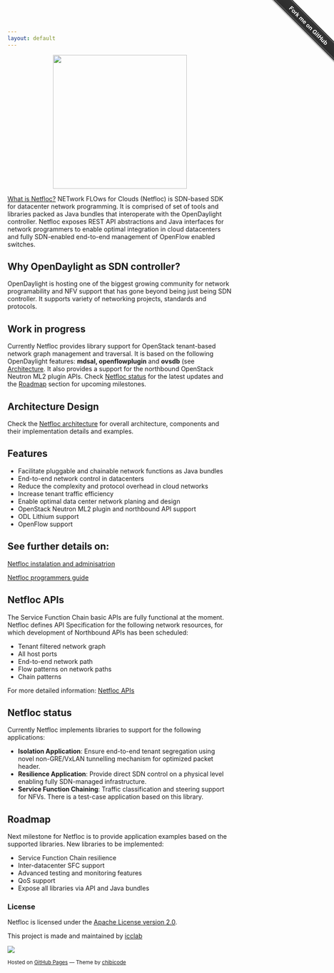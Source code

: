 ```yaml
---
layout: default
---
```


<p align="center"><img src="https://raw.githubusercontent.com/icclab/netfloc/master/docs/img/netfloc.png" width="300px"></p>


[What is Netfloc?](https://github.com/icclab/netfloc/) NETwork FLOws for Clouds (Netfloc) is SDN-based SDK for datacenter network programming. It is comprised of set of tools and libraries packed as Java bundles that interoperate with the OpenDaylight controller. Netfloc exposes REST API abstractions and Java interfaces for network programmers to enable optimal integration in cloud datacenters and fully SDN-enabled end-to-end management of OpenFlow enabled switches. 
 
## Why OpenDaylight as SDN controller?

OpenDaylight is hosting one of the biggest growing community for network programability and NFV support that has gone beyond being just being SDN controller. It supports variety of networking projects, standards and protocols.

## Work in progress

Currently Netfloc provides library support for OpenStack tenant-based network graph management and traversal. It is based on the following OpenDaylight features: **mdsal, openflowplugin** and **ovsdb** (see [Architecture](#architecture). It also provides a support for the northbound OpenStack Neutron ML2 plugin APIs. Check [Netfloc status](#netfloc-status) for the latest updates and the [Roadmap](#roadmap) section for upcoming milestones.


## Architecture Design

Check the <a href="https://github.com/icclab/netfloc/blob/master/docs/architecture.md/">Netfloc architecture</a> for overall architecture, components and their implementation details and examples.


## Features

- Facilitate pluggable and chainable network functions as Java bundles
- End-to-end network control in datacenters
- Reduce the complexity and protocol overhead in cloud networks
- Increase tenant traffic efficiency
- Enable optimal data center network planing and design
- OpenStack Neutron ML2 plugin and northbound API support
- ODL Lithium support
- OpenFlow support


## See further details on:

<p><a href="http://netfloc.readthedocs.org/en/latest/installation_and_administration_guide">Netfloc instalation and adminisatrion</a></p>
<p><a href="http://netfloc.readthedocs.org/en/latest/user_and_programmers_guide">Netfloc programmers guide</a></p>


## Netfloc APIs

The Service Function Chain basic APIs are fully functional at the moment. Netfloc defines API Specification for the following network resources, for which development of Northbound APIs has been scheduled:

- Tenant filtered network graph
- All host ports
- End-to-end network path 
- Flow patterns on network paths
- Chain patterns 

For more detailed information: [Netfloc APIs](http://icclab.github.io/netfloc/docs/netfloc_api_spec/netfloc.html)

## Netfloc status

Currently Netfloc implements libraries to support for the following applications:

- **Isolation Application**:  Ensure end-to-end tenant segregation using novel non-GRE/VxLAN tunnelling mechanism for optimized packet header.
- **Resilience Application**: Provide direct SDN control on a physical level enabling fully SDN-managed infrastructure.
- **Service Function Chaining**: Traffic classification and steering support for NFVs. There is a test-case application based on this library. 


## Roadmap

Next milestone for Netfloc is to provide application examples based on the supported libraries. New libraries to be implemented:

- Service Function Chain resilience
- Inter-datacenter SFC support
- Advanced testing and monitoring features
- QoS support
- Expose all libraries via API and Java bundles

### License

Netfloc is licensed under the [Apache License version 2.0](https://www.apache.org/licenses/LICENSE-2.0).

<footer>
        <p>This project is made and maintained by <a href="https://github.com/icclab">icclab</a></p>
        <p><img src="https://raw.githubusercontent.com/icclab/netfloc/master/docs/img/se_sp_logo.jpg"></p>
        <p><small>Hosted on <a href="http://chibicode.github.io/solo/">GitHub Pages</a> &mdash; Theme by <a href="https://github.com/chibicode/solo">chibicode</a>
        </small>
        </p>
</footer>


<div class="github-fork-ribbon-wrapper right fixed" style="width: 150px;height: 150px;position: fixed;overflow: hidden;top: 0;z-index: 9999;pointer-events: none;right: 0;"><div class="github-fork-ribbon" style="position: absolute;padding: 2px 0;background-color: #333;background-image: linear-gradient(to bottom, rgba(0, 0, 0, 0), rgba(0, 0, 0, 0.15));-webkit-box-shadow: 0 2px 3px 0 rgba(0, 0, 0, 0.5);-moz-box-shadow: 0 2px 3px 0 rgba(0, 0, 0, 0.5);box-shadow: 0 2px 3px 0 rgba(0, 0, 0, 0.5);z-index: 9999;pointer-events: auto;top: 42px;right: -43px;-webkit-transform: rotate(45deg);-moz-transform: rotate(45deg);-ms-transform: rotate(45deg);-o-transform: rotate(45deg);transform: rotate(45deg);"><a href="https://github.com/icclab/netfloc/" style="font: 700 13px &quot;Helvetica Neue&quot;, Helvetica, Arial, sans-serif;color: #fff;text-decoration: none;text-shadow: 0 -1px rgba(0, 0, 0, 0.5);text-align: center;width: 200px;line-height: 20px;display: inline-block;padding: 2px 0;border-width: 1px 0;border-style: dotted;border-color: rgba(255, 255, 255, 0.7);">Fork me on GitHub</a></div></div>
